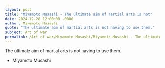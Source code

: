 ```yaml
---
layout: post
title: "Miyamoto Musashi - The ultimate aim of martial arts is not"
date: 2024-12-28 12:00:00 -0000
author: Miyamoto Musashi
quote: "The ultimate aim of martial arts is not having to use them."
subject: Art of war
permalink: /Art of war/Miyamoto Musashi/Miyamoto Musashi - The ultimate aim of martial arts is not
---
```


The ultimate aim of martial arts is not having to use them.

- Miyamoto Musashi
